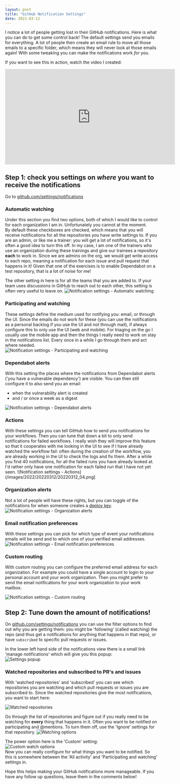 ```yaml
---
layout: post
title: "GitHub Notification Settings"
date: 2021-03-12
---
```


I notice a lot of people getting lost in their GitHub notifications. Here is what you can do to get some control back! The default settings send you emails for everything. A lot of people then create an email rule to move all those emails to a specific folder, which means they will never look at those emails again! With some tweaking you can make the notifications work _for_ you.

If you want to see this in action, watch the video I created:  
<iframe width="560" height="315" src="https://www.youtube.com/embed/eIWzKR465M0" title="YouTube video player" frameborder="0" allow="accelerometer; autoplay; clipboard-write; encrypted-media; gyroscope; picture-in-picture" allowfullscreen></iframe>

## Step 1: check you settings on _where_ you want to receive the notifications
Go to [github.com/settings/notifications](https://github.com/settings/notifications)  

### Automatic watching
Under this section you find two options, both of which I would like to control for each organization I am in. Unfortunately you cannot at the moment.  
By default these checkboxes are checked, which means that you will receive notifications for all the repositories you have write settings to. If you are an admin, or like me a trainer: you will get a lot of notifications, so it's often a good idea to turn this off. In my case, I am one of the trainers who use an organization during these trainings and give our trainees a repository **each** to work in. Since we are admins on the org, we would get write access to each repo, meaning a notification for each issue and pull request that happens in it! Given that one of the exercises is to enable Dependabot on a test repository, that is a lot of noise for me!

The other setting in here is for all the teams that you are added to. If your team uses discussions in GitHub to reach out to each other, this setting is often very useful to leave on.
![Notification settings - Automatic watching](/images/2022/20220312/20220312_01.png)  

### Participating and watching
These settings define the medium used for notifying you: email, or through the UI. Since the emails do not work for these (you can use the notifications as a personal backlog if you use the UI and not through mail), if always configure this to only use the UI (web and mobile). For triaging on the go I usually use the mobile app and then the things I really need to work on stay in the notifications list. Every once in a while I go through them and act where needed.  
![Notification settings - Participating and watching](/images/2022/20220312/20220312_02.png)  

### Dependabot alerts
With this setting the places where the notifications from Dependabot alerts ('you have a vulnerable dependency') are visible. You can then still configure it to also send you an email:
* when the vulnerability alert is created
* and / or once a week as a digest

![Notification settings - Dependabot alerts](/images/2022/20220312/20220312_03.png)  

### Actions
With these settings you can tell GitHub how to send you notifications for your workflows. Then you can tune that down a bit to only send notifications for failed workflows. I really wish they will improve this feature so that it cooperates with me looking in the UI to see if I have already watched the workflow fail: often during the creation of the workflow, you are already working in the UI to check the logs and fix them. After a while you find 40 notifications, for all the failed runs you have already looked at. I'd rather only have one notification for each failed run that I have not yet seen.
![Notification settings - Actions](/images/2022/20220312/20220312_04.png]  

### Organization alerts
Not a lot of people will have these rights, but you can toggle of the notifications for when someone creates a [deploy key](https://docs.github.com/en/developers/overview/managing-deploy-keys).  
![Notification settings - Organization alerts](/images/2022/20220312/20220312_05.png)  

### Email notification preferences
With these settings you can pick for which type of event your notifications emails will be send and to which one of your verified email addresses.  
![Notification settings - Email notification preferences](/images/2022/20220312/20220312_06.png)  

### Custom routing
With custom routing you can configure the preferred email address for each organization. For example you could have a single account to login to your personal account and your work organization. Then you might prefer to send the email notifications for your work organization to your work mailbox.  

![Notification settings - Custom routing](/images/2022/20220312/20220312_07.png)  

## Step 2: Tune down the amount of notifications!
On [github.com/settings/notifications](https://github.com/settings/notifications) you can use the filter options to find out why you are getting them: you might be 'following' (called watching) the repo (and thus get a notifications for anything that happens in that repo), or have `subscribed` to specific pull requests or issues.

In the lower left hand side of the notifications view there is a small link 'manage notifications' which will give you this popup:  
![Settings popup](/images/2022/20220312/20220312_08_Settings.png)  

### Watched repositories and subscribed to PR's and issues
With 'watched repositories' and 'subscribed' you can see which repositories you are watching and which pull requests or issues you are subscribed to. Since the watched repositories give the most notifications, you want to start here:

![Watched repositories](/images/2022/20220312/20220312_09_Watching.png)  

Go through the list of repositories and figure out if you really need to be watching for **every** thing that happens in it. Often you want to be notified on participating and @mentions. To turn them off, use the 'Ignore' settings for that repository.
![Watching options](/images/2022/20220312/20220312_10_Watching_options.png)  

The power option here is the 'Custom' setting:  
![Custom watch options](/images/2022/20220312/20220312_11_Watching_custom.png)  
Now you can really configure for what things you want to be notified. So this is somewhere between the 'All activity' and 'Participating and watching' settings in.

Hope this helps making your GitHub notifications more manageable. If you have any follow up questions, leave them in the comments below!